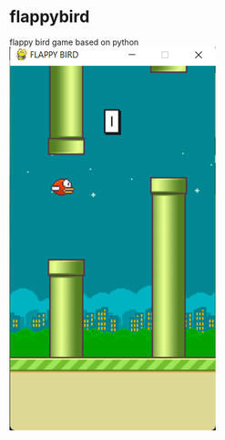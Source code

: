 # flappybird
flappy bird game based on python 
![](https://github.com/SHARADASAWA/flappybird/blob/master/2023-01-27.png)
